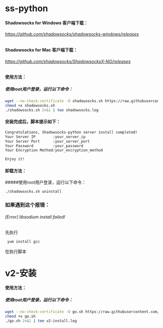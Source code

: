 # ss-python
#### Shadowsocks for Windows 客户端下载：
###### https://github.com/shadowsocks/shadowsocks-windows/releases

#### Shadowsocks for Mac 客户端下载：
###### https://github.com/shadowsocks/ShadowsocksX-NG/releases


#### 使用方法：
##### 使用root用户登录，运行以下命令：
```sh
wget --no-check-certificate -O shadowsocks.sh https://raw.githubusercontent.com/tuntron/ss-python/master/shadowsocks.sh
chmod +x shadowsocks.sh
./shadowsocks.sh 2>&1 | tee shadowsocks.log
```
#### 安装完成后，脚本提示如下：
```sh
Congratulations, Shadowsocks-python server install completed!
Your Server IP        :your_server_ip
Your Server Port      :your_server_port
Your Password         :your_password
Your Encryption Method:your_encryption_method

Enjoy it!
```
#### 卸载方法：
#####使用root用户登录，运行以下命令：
```sh
./shadowsocks.sh uninstall
```
### 如果遇到这个报错：
###### [Error] libsodium install failed!
先执行
```sh
 yum install gcc
```
在执行脚本

# v2-安装
#### 使用方法：
##### 使用root用户登录，运行以下命令：
```sh
wget --no-check-certificate -O go.sh https://raw.githubusercontent.com/tuntron/ss-python/master/go.sh
chmod +x go.sh
./go.sh 2>&1 | tee v2-install.log
```
